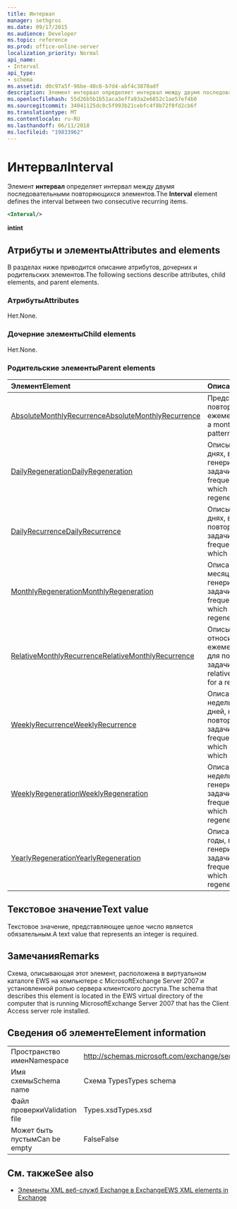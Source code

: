 ```yaml
---
title: Интервал
manager: sethgros
ms.date: 09/17/2015
ms.audience: Developer
ms.topic: reference
ms.prod: office-online-server
localization_priority: Normal
api_name:
- Interval
api_type:
- schema
ms.assetid: d0c97a5f-96be-40c6-b7d4-abf4c3870adf
description: Элемент интервал определяет интервал между двумя последовательными повторяющихся элементов.
ms.openlocfilehash: 55d26b5b1b51aca3effa93a2e6852c1ae57ef4b0
ms.sourcegitcommit: 34041125dc8c5f993b21cebfc4f8b72f0fd2cb6f
ms.translationtype: MT
ms.contentlocale: ru-RU
ms.lasthandoff: 06/11/2018
ms.locfileid: "19833962"
---
```

# <a name="interval"></a><span data-ttu-id="33180-103">Интервал</span><span class="sxs-lookup"><span data-stu-id="33180-103">Interval</span></span>

<span data-ttu-id="33180-104">Элемент **интервал** определяет интервал между двумя последовательными повторяющихся элементов.</span><span class="sxs-lookup"><span data-stu-id="33180-104">The **Interval** element defines the interval between two consecutive recurring items.</span></span> 
  
```xml
<Interval/>
```

 <span data-ttu-id="33180-105">**int**</span><span class="sxs-lookup"><span data-stu-id="33180-105">**int**</span></span>
## <a name="attributes-and-elements"></a><span data-ttu-id="33180-106">Атрибуты и элементы</span><span class="sxs-lookup"><span data-stu-id="33180-106">Attributes and elements</span></span>

<span data-ttu-id="33180-107">В разделах ниже приводится описание атрибутов, дочерних и родительских элементов.</span><span class="sxs-lookup"><span data-stu-id="33180-107">The following sections describe attributes, child elements, and parent elements.</span></span>
  
### <a name="attributes"></a><span data-ttu-id="33180-108">Атрибуты</span><span class="sxs-lookup"><span data-stu-id="33180-108">Attributes</span></span>

<span data-ttu-id="33180-109">Нет.</span><span class="sxs-lookup"><span data-stu-id="33180-109">None.</span></span>
  
### <a name="child-elements"></a><span data-ttu-id="33180-110">Дочерние элементы</span><span class="sxs-lookup"><span data-stu-id="33180-110">Child elements</span></span>

<span data-ttu-id="33180-111">Нет.</span><span class="sxs-lookup"><span data-stu-id="33180-111">None.</span></span>
  
### <a name="parent-elements"></a><span data-ttu-id="33180-112">Родительские элементы</span><span class="sxs-lookup"><span data-stu-id="33180-112">Parent elements</span></span>

|<span data-ttu-id="33180-113">**Элемент**</span><span class="sxs-lookup"><span data-stu-id="33180-113">**Element**</span></span>|<span data-ttu-id="33180-114">**Описание**</span><span class="sxs-lookup"><span data-stu-id="33180-114">**Description**</span></span>|
|:-----|:-----|
|[<span data-ttu-id="33180-115">AbsoluteMonthlyRecurrence</span><span class="sxs-lookup"><span data-stu-id="33180-115">AbsoluteMonthlyRecurrence</span></span>](absolutemonthlyrecurrence.md) <br/> |<span data-ttu-id="33180-116">Представляет шаблон повторения ежемесячно.</span><span class="sxs-lookup"><span data-stu-id="33180-116">Represents a monthly recurrence pattern.</span></span>  <br/> |
|[<span data-ttu-id="33180-117">DailyRegeneration</span><span class="sxs-lookup"><span data-stu-id="33180-117">DailyRegeneration</span></span>](dailyregeneration.md) <br/> |<span data-ttu-id="33180-118">Описывает период в днях, в которых генерируется задачи.</span><span class="sxs-lookup"><span data-stu-id="33180-118">Describes the frequency, in days, in which a task is regenerated.</span></span>  <br/> |
|[<span data-ttu-id="33180-119">DailyRecurrence</span><span class="sxs-lookup"><span data-stu-id="33180-119">DailyRecurrence</span></span>](dailyrecurrence.md) <br/> |<span data-ttu-id="33180-120">Описывает период в днях, в которых повторения задачи.</span><span class="sxs-lookup"><span data-stu-id="33180-120">Describes the frequency, in days, in which a task recurs.</span></span>  <br/> |
|[<span data-ttu-id="33180-121">MonthlyRegeneration</span><span class="sxs-lookup"><span data-stu-id="33180-121">MonthlyRegeneration</span></span>](monthlyregeneration.md) <br/> |<span data-ttu-id="33180-122">Описание частоты, месяца, в которых генерируется задачи.</span><span class="sxs-lookup"><span data-stu-id="33180-122">Describes the frequency, in months, in which a task is regenerated.</span></span>  <br/> |
|[<span data-ttu-id="33180-123">RelativeMonthlyRecurrence</span><span class="sxs-lookup"><span data-stu-id="33180-123">RelativeMonthlyRecurrence</span></span>](relativemonthlyrecurrence.md) <br/> |<span data-ttu-id="33180-124">Описывает относительное ежемесячный шаблон для повторяющейся задачи.</span><span class="sxs-lookup"><span data-stu-id="33180-124">Describes a relative monthly pattern for a recurring task.</span></span>  <br/> |
|[<span data-ttu-id="33180-125">WeeklyRecurrence</span><span class="sxs-lookup"><span data-stu-id="33180-125">WeeklyRecurrence</span></span>](weeklyrecurrence.md) <br/> |<span data-ttu-id="33180-126">Описание частоты в недель, в котором и дней, на которых повторения задачи.</span><span class="sxs-lookup"><span data-stu-id="33180-126">Describes the frequency, in weeks, in which and the days on which a task recurs.</span></span>  <br/> |
|[<span data-ttu-id="33180-127">WeeklyRegeneration</span><span class="sxs-lookup"><span data-stu-id="33180-127">WeeklyRegeneration</span></span>](weeklyregeneration.md) <br/> |<span data-ttu-id="33180-128">Описание частоты, недель, в которых генерируется задачи.</span><span class="sxs-lookup"><span data-stu-id="33180-128">Describes the frequency, in weeks, in which a task is regenerated.</span></span>  <br/> |
|[<span data-ttu-id="33180-129">YearlyRegeneration</span><span class="sxs-lookup"><span data-stu-id="33180-129">YearlyRegeneration</span></span>](yearlyregeneration.md) <br/> |<span data-ttu-id="33180-130">Описание частоты, годы, в которых генерируется задачи.</span><span class="sxs-lookup"><span data-stu-id="33180-130">Describes the frequency, in years, in which a task is regenerated.</span></span>  <br/> |
   
## <a name="text-value"></a><span data-ttu-id="33180-131">Текстовое значение</span><span class="sxs-lookup"><span data-stu-id="33180-131">Text value</span></span>

<span data-ttu-id="33180-132">Текстовое значение, представляющее целое число является обязательным.</span><span class="sxs-lookup"><span data-stu-id="33180-132">A text value that represents an integer is required.</span></span>
  
## <a name="remarks"></a><span data-ttu-id="33180-133">Замечания</span><span class="sxs-lookup"><span data-stu-id="33180-133">Remarks</span></span>

<span data-ttu-id="33180-134">Схема, описывающая этот элемент, расположена в виртуальном каталоге EWS на компьютере с MicrosoftExchange Server 2007 и установленной ролью сервера клиентского доступа.</span><span class="sxs-lookup"><span data-stu-id="33180-134">The schema that describes this element is located in the EWS virtual directory of the computer that is running MicrosoftExchange Server 2007 that has the Client Access server role installed.</span></span>
  
## <a name="element-information"></a><span data-ttu-id="33180-135">Сведения об элементе</span><span class="sxs-lookup"><span data-stu-id="33180-135">Element information</span></span>

|||
|:-----|:-----|
|<span data-ttu-id="33180-136">Пространство имен</span><span class="sxs-lookup"><span data-stu-id="33180-136">Namespace</span></span>  <br/> |http://schemas.microsoft.com/exchange/services/2006/types  <br/> |
|<span data-ttu-id="33180-137">Имя схемы</span><span class="sxs-lookup"><span data-stu-id="33180-137">Schema name</span></span>  <br/> |<span data-ttu-id="33180-138">Схема Types</span><span class="sxs-lookup"><span data-stu-id="33180-138">Types schema</span></span>  <br/> |
|<span data-ttu-id="33180-139">Файл проверки</span><span class="sxs-lookup"><span data-stu-id="33180-139">Validation file</span></span>  <br/> |<span data-ttu-id="33180-140">Types.xsd</span><span class="sxs-lookup"><span data-stu-id="33180-140">Types.xsd</span></span>  <br/> |
|<span data-ttu-id="33180-141">Может быть пустым</span><span class="sxs-lookup"><span data-stu-id="33180-141">Can be empty</span></span>  <br/> |<span data-ttu-id="33180-142">False</span><span class="sxs-lookup"><span data-stu-id="33180-142">False</span></span>  <br/> |
   
## <a name="see-also"></a><span data-ttu-id="33180-143">См. также</span><span class="sxs-lookup"><span data-stu-id="33180-143">See also</span></span>



- [<span data-ttu-id="33180-144">Элементы XML веб-служб Exchange в Exchange</span><span class="sxs-lookup"><span data-stu-id="33180-144">EWS XML elements in Exchange</span></span>](ews-xml-elements-in-exchange.md)

